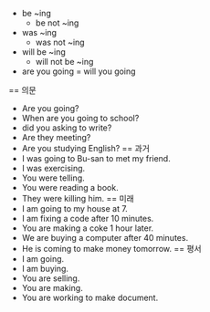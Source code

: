 - be ~ing
  - be not ~ing
- was ~ing
  - was not ~ing
- will be ~ing
  - will not be ~ing
- are you going = will you going

== 의문
- Are you going?
- When are you going to school?
- did you asking to write?
- Are they meeting?
- Are you studying English?
== 과거
- I was going to Bu-san to met my friend.
- I was exercising.
- You were telling.
- You were reading a book.
- They were killing him.
== 미래
- I am going to my house at 7.
- I am fixing a code after 10 minutes.
- You are making a coke 1 hour later.
- We are buying a computer after 40 minutes.
- He is coming to make money tomorrow.
== 평서
- I am going.
- I am buying.
- You are selling.
- You are making.
- You are working to make document.
